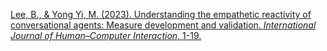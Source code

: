 
[Lee, B., & Yong Yi, M. (2023). Understanding the empathetic reactivity of conversational agents: Measure development and validation. _International Journal of Human–Computer Interaction_, 1-19.](https://www.tandfonline.com/doi/abs/10.1080/10447318.2023.2270665)